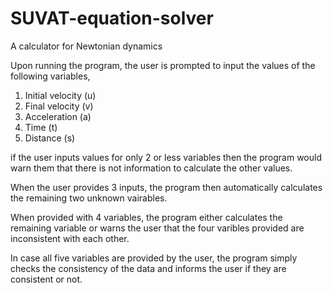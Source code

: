 # SUVAT-equation-solver
A calculator for Newtonian dynamics

Upon running the program, the user is prompted to input the values of the following variables,
1. Initial velocity (u) 
2. Final velocity (v) 
3. Acceleration (a) 
4. Time (t) 
5. Distance (s)

if the user inputs values for only 2 or less variables then the program would warn them that 
there is not information to calculate the other values.

When the user provides 3 inputs, the program then automatically calculates the remaining two unknown vairables.

When provided with 4 variables, the program either calculates the remaining variable or 
warns the user that the four varibles provided are inconsistent with each other.

In case all five variables are provided by the user, the program simply checks the consistency
of the data and informs the user if they are consistent or not. 
